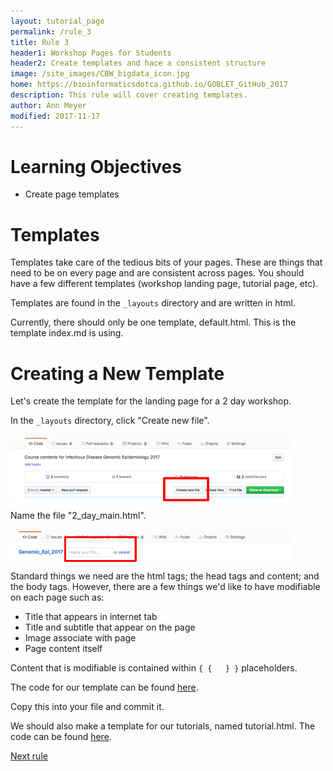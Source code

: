 ```yaml
---
layout: tutorial_page
permalink: /rule_3
title: Rule 3
header1: Workshop Pages for Students
header2: Create templates and hace a consistent structure
image: /site_images/CBW_bigdata_icon.jpg
home: https://bioinformaticsdotca.github.io/GOBLET_GitHub_2017
description: This rule will cover creating templates.
author: Ann Meyer
modified: 2017-11-17
---
```


# Learning Objectives

* Create page templates

# Templates

Templates take care of the tedious bits of your pages.  These are things that need to be on every page and are consistent across pages.  You should have a few different templates (workshop landing page, tutorial page, etc).  

Templates are found in the `_layouts` directory and are written in html.

Currently, there should only be one template, default.html.  This is the template index.md is using.

# Creating a New Template

Let's create the template for the landing page for a 2 day workshop.

In the `_layouts` directory, click "Create new file".  

<img src="https://github.com/bioinformaticsdotca/10_Simple_Rules/blob/master/img/new_file.png?raw=true" alt="New File" width="450" align="middle" />

Name the file "2_day_main.html".

<img src="https://github.com/bioinformaticsdotca/10_Simple_Rules/blob/master/img/file_name.png?raw=true" alt="Fle Name" width="450" align="middle" />

Standard things we need are the html tags; the head tags and content; and the body tags.  However, there are a few things we'd like to have modifiable on each page such as:

* Title that appears in internet tab
* Title and subtitle that appear on the page
* Image associate with page
* Page content itself

Content that is modifiable is contained within `{ {   } }` placeholders.

The code for our template can be found [here](https://raw.githubusercontent.com/bioinformaticsdotca/10_Simple_Rules/master/2_day_main.txt).

Copy this into your file and commit it.

We should also make a template for our tutorials, named tutorial.html.  The code can be found [here](https://raw.githubusercontent.com/bioinformaticsdotca/10_Simple_Rules/master/tutorial.txt).  

[Next rule](https://bioinformaticsdotca.github.io/rule_4)
